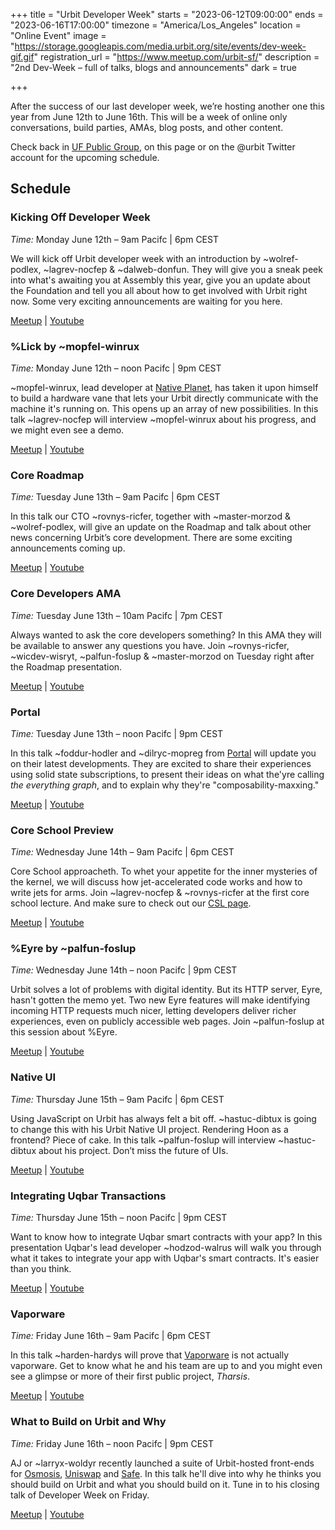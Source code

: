 +++
title = "Urbit Developer Week"
starts = "2023-06-12T09:00:00"
ends = "2023-06-16T17:00:00"
timezone = "America/Los_Angeles"
location = "Online Event"
image = "https://storage.googleapis.com/media.urbit.org/site/events/dev-week-gif.gif"
registration_url = "https://www.meetup.com/urbit-sf/"
description = "2nd Dev-Week – full of talks, blogs and announcements"
dark = true

+++

After the success of our last developer week, we’re hosting another one this year from June 12th to June 16th. This will be a week of online only conversations, build parties, AMAs, blog posts, and other content.

Check back in [UF Public Group](/groups/~halbex-palheb/uf-public), on this page or on the @urbit Twitter account for the upcoming schedule.

## Schedule
### Kicking Off Developer Week
*Time:* Monday June 12th – 9am Pacifc | 6pm CEST

We will kick off Urbit developer week with an introduction by ~wolref-podlex, ~lagrev-nocfep & ~dalweb-donfun. They will give you a sneak peek into what's awaiting you at Assembly this year, give you an update about the Foundation and tell you all about how to get involved with Urbit right now. Some very exciting announcements are waiting for you here.

[Meetup](https://www.meetup.com/urbit-sf/events/293888554/) | [Youtube](https://www.youtube.com/watch?v=38K2RfaScL8)

### %Lick by ~mopfel-winrux
*Time:* Monday June 12th – noon Pacifc | 9pm CEST

~mopfel-winrux, lead developer at [Native Planet](/organizations/nativeplanet), has taken it upon himself to build a hardware vane that lets your Urbit directly communicate with the machine it's running on. This opens up an array of new possibilities. In this talk ~lagrev-nocfep will interview ~mopfel-winrux about his progress, and we might even see a demo. 

[Meetup](https://www.meetup.com/urbit-sf/events/294013274/) | [Youtube](https://www.youtube.com/watch?v=TDROdmVW7_0)

### Core Roadmap
*Time:* Tuesday June 13th – 9am Pacifc | 6pm CEST

In this talk our CTO ~rovnys-ricfer, together with ~master-morzod & ~wolref-podlex, will give an update on the Roadmap and talk about other news concerning Urbit’s core development. There are some exciting announcements coming up.

[Meetup](https://www.meetup.com/urbit-sf/events/293893446/) | [Youtube](https://www.youtube.com/watch?v=vmqn36RtnBk)

### Core Developers AMA
*Time:* Tuesday June 13th – 10am Pacifc | 7pm CEST

Always wanted to ask the core developers something? In this AMA they will be available to answer any questions you have. Join ~rovnys-ricfer, ~wicdev-wisryt, ~palfun-foslup & ~master-morzod on Tuesday right after the Roadmap presentation.

[Meetup](https://www.meetup.com/urbit-sf/events/293893486/) | [Youtube](https://www.youtube.com/watch?v=BolurhVR6N4)

### Portal
*Time:* Tuesday June 13th – noon Pacifc | 9pm CEST

In this talk ~foddur-hodler and ~dilryc-mopreg from [Portal](/applications/~worpet-bildet/portal) will update you on their latest developments. They are excited to share their experiences using solid state subscriptions, to present their ideas on what the'yre calling *the everything graph*, and to explain why they're "composability-maxxing."

[Meetup](https://www.meetup.com/urbit-sf/events/294013283/) | [Youtube](https://www.youtube.com/watch?v=6J8-jlqz2r4)

### Core School Preview
*Time:* Wednesday June 14th – 9am Pacifc | 6pm CEST

Core School approacheth. To whet your appetite for the inner mysteries of the kernel, we will discuss how jet-accelerated code works and how to write jets for arms. Join ~lagrev-nocfep & ~rovnys-ricfer at the first core school lecture. And make sure to check out our [CSL page](https://developers.urbit.org/courses/csl).

[Meetup](https://www.meetup.com/urbit-sf/events/294013289/) | [Youtube](https://www.youtube.com/watch?v=i1GRoY3QDdU)

### %Eyre by ~palfun-foslup
*Time:* Wednesday June 14th – noon Pacifc | 9pm CEST

Urbit solves a lot of problems with digital identity. But its HTTP server, Eyre, hasn't gotten the memo yet. Two new Eyre features will make identifying incoming HTTP requests much nicer, letting developers deliver richer experiences, even on publicly accessible web pages. Join ~palfun-foslup at this session about %Eyre. 

[Meetup](https://www.meetup.com/urbit-sf/events/294013295/) | [Youtube](https://www.youtube.com/watch?v=eN_oh_orCcg)

### Native UI
*Time:* Thursday June 15th – 9am Pacifc | 6pm CEST

Using JavaScript on Urbit has always felt a bit off. ~hastuc-dibtux is going to change this with his Urbit Native UI project. Rendering Hoon as a frontend? Piece of cake. 
In this talk ~palfun-foslup will interview ~hastuc-dibtux about his project. Don’t miss the future of UIs.

[Meetup](https://www.meetup.com/urbit-sf/events/293893568/) | [Youtube](https://www.youtube.com/watch?v=1l9dnppQO1U)

### Integrating Uqbar Transactions
*Time:* Thursday June 15th – noon Pacifc | 9pm CEST

Want to know how to integrate Uqbar smart contracts with your app? In this presentation Uqbar's lead developer ~hodzod-walrus will walk you through what it takes to integrate your app with Uqbar's smart contracts. It's easier than you think. 

[Meetup](https://www.meetup.com/urbit-sf/events/294013302/) | [Youtube](https://www.youtube.com/watch?v=Q-aZZabT6_M)

### Vaporware
*Time:* Friday June 16th – 9am Pacifc | 6pm CEST

In this talk ~harden-hardys will prove that [Vaporware](https://vaporware.network) is not actually vaporware. Get to know what he and his team are up to and you might even see a glimpse or more of their first public project, *Tharsis*.

[Meetup](https://www.meetup.com/urbit-sf/events/294013311/) | [Youtube](https://www.youtube.com/watch?v=bh5U5q9Qp_k)

### What to Build on Urbit and Why
*Time:* Friday June 16th – noon Pacifc | 9pm CEST

AJ or ~larryx-woldyr recently launched a suite of Urbit-hosted front-ends for [Osmosis](/applications/~larryx-woldyr/osmosis), [Uniswap](/applications/~larryx-woldyr/uniswap) and [Safe](/applications/~larryx-woldyr/safe). In this talk he'll dive into why he thinks you should build on Urbit and what you should build on it. Tune in to his closing talk of Developer Week on Friday. 

[Meetup](https://www.meetup.com/urbit-sf/events/294013323/) | [Youtube](https://www.youtube.com/watch?v=AARwK5cGavw)
